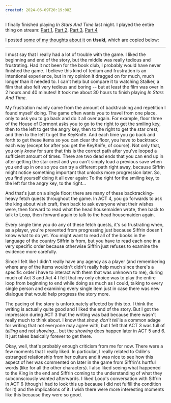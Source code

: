```yaml
---
created: 2024-06-09T20:19:08Z
---
```


I finally finished playing _In Stars And Time_ last night. I played the entire thing on stream: [Part 1](https://vods.exodrifter.space/2024/05/19/0026), [Part 2](https://vods.exodrifter.space/2024/05/22/2335), [Part 3](https://vods.exodrifter.space/2024/06/06/0039), [Part 4](https://vods.exodrifter.space/2024/06/08/2001)

I posted [some of my thoughts about it](https://forum.tsuki.games/t/t-suki-book-club-in-stars-and-time/144/5) on **t/suki**, which are copied below:

---

I must say that I really had a lot of trouble with the game. I liked the beginning and end of the story, but the middle was really tedious and frustrating. Had it not been for the book club, I probably would have never finished the game. I believe this kind of tedium and frustration is an intentional experience, but in my opinion it dragged on for much, much longer than it needed to. I can't help but compare it to watching Stalker, a film that also felt very tedious and boring -- but at least the film was over in 2 hours and 40 minutes! It took me about 30 hours to finish playing _In Stars And Time_.

My frustration mainly came from the amount of backtracking and repetition I found myself doing. The game often wants you to travel from one place, only to ask you to go back and do it all over again. For example, floor three of the House of Dormont asks you to go to the right to get the smiling key, then to the left to get the angry key, then to the right to get the star crest, and then to the left to get the KeyKnife. And each time you go back and forth to get these items so you can clear the floor, you have to backtrack each way (except for after you get the KeyKnife, of course). Not only that, you only _know_ for sure that this is the correct path after you've looped a sufficient amount of times. There are two dead ends that you can end up in after getting the star crest and you can't simply load a previous save when you end up in one so you can try a different path right away, because Siffrin might notice something important that unlocks more progression later. So, you find yourself doing it all over again: To the right for the smiling key, to the left for the angry key, to the right...

And that's just on a single floor; there are many of these backtracking-heavy fetch quests throughout the game. In ACT 4, you go forwards to ask the king about wish craft, then back to ask everyone what their wishes were, then forward to read what the head housemaiden wrote, then back to talk to Loop, then forward again to talk to the head housemaiden again.

Every single time you do any of these fetch quests, it's so frustrating when, as a player, you're prevented from progressing just because Siffrin doesn't know what to do yet. You might want to read all of the books in the language of the country Siffrin is from, but you have to read each one in a very specific order because otherwise Siffrin just refuses to examine the evidence more carefully.

Since I felt like I didn't really have any agency as a player (and remembering where any of the items wouldn't didn't really help much since there's a specific order i have to interact with them that was unknown to me), during much of Act 3 and Act 4 I felt that my only choice was to play the entire loop from beginning to end while doing as much as I could, talking to every single person and examining every single item just in case there was new dialogue that would help progress the story more.

The pacing of the story is unfortunately affected by this too. I think the writing is actually quite good and I liked the end of the story. But I got the impression during ACT 3 that the writing was bad because there wasn't really much to think about. I know that _show, don't tell_ is a common adage for writing that not everyone may agree with, but I felt that ACT 3 was full of _telling_ and not _showing_... but the _showing_ does happen later in ACT 5 and 6. It just takes basically forever to get there.

Okay, well, that's probably enough criticism from me for now. There were a few moments that I really liked. In particular, I really related to Odile's estranged relationship from her culture and it was nice to see how this aspect of her was commented on later in the game from Siffrin's hurtful words (like for all the other characters). I also liked seeing what happened to the King in the end and Siffrin coming to the understanding of what they subconsciously wanted afterwards. I liked Loop's conversation with Siffrin in ACT 6 (though I had to look this up because I did not fulfill the condition for it) and the implications of it. I wish there were more interesting moments like this because they were so good.
